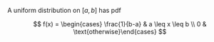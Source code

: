 A uniform distribution on $[a,b]$ has pdf

$$
f(x) = \begin{cases} \frac{1}{b-a} & a \leq x \leq b \\ 0 & \text{otherwise}\end{cases}
$$